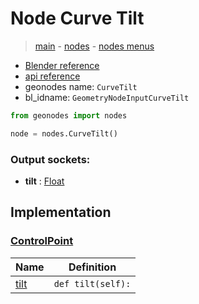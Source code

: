 # Node Curve Tilt

> [main](../structure.md) - [nodes](nodes.md) - [nodes menus](nodes_menus.md)

- [Blender reference](https://docs.blender.org/manual/en/latest/modeling/geometry_nodes/curve/curve_tilt.html)
- [api reference](https://docs.blender.org/api/current/bpy.types.GeometryNodeInputCurveTilt.html)
- geonodes name: `CurveTilt`
- bl_idname: `GeometryNodeInputCurveTilt`

```python
from geonodes import nodes

node = nodes.CurveTilt()
```

### Output sockets:

- **tilt** : [Float](Float.md)

## Implementation

### [ControlPoint](ControlPoint.md)

| Name | Definition |
|------|------------|
 | [tilt](ControlPoint.md#tilt-property) | `def tilt(self):` |

